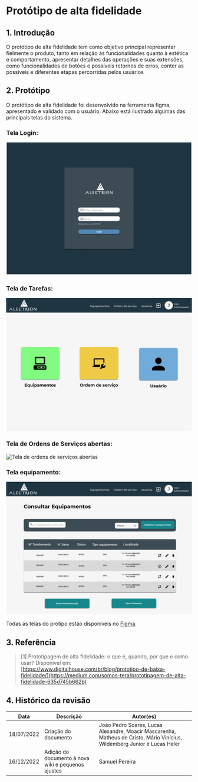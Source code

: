 # Protótipo de alta fidelidade
## 1. Introdução
O protótipo de alta fidelidade tem como objetivo principal representar fielmente o produto, tanto em relação às funcionalidades quanto à estética e comportamento, apresentar detalhes das operações e suas extensões, como funcionalidades de botões e possíveis retornos de erros, conter as possíveis e diferentes etapas percorridas pelos usuários

## 2. Protótipo
O protótipo de alta fidelidade foi desenvolvido na ferramenta figma, apresentado e validado com o usuário. Abaixo está ilustrado algumas das principais telas do sistema.

### Tela Login:
![Tela de login](../../assets/prototipos/alta/login.png)

### Tela de Tarefas:
![Tela de tarefas](../../assets/prototipos/alta/tarefas.png)

### Tela de Ordens de Serviços abertas:
![Tela de ordens de serviços abertas](../../assets/prototipos/alta/ordem-de-serviço.png)

### Tela equipamento:
![Tela de equipamentos](../../assets/prototipos/alta/equipamentos.png)

Todas as telas do protipo estão disponíveis no [Figma](https://www.figma.com/file/UaUTq18rw4VxKExnPCp5N5/Alectrion-(Copy)?node-id=69%3A2&t=U9Kfc0F6JFjUJvuf-1).

## 3. Referência
> [1] Prototipagem de alta fidelidade: o que é, quando, por que e como usar? Disponível em: [https://www.digitalhouse.com/br/blog/prototipo-de-baixa-fidelidade/](https://medium.com/somos-tera/prototipagem-de-alta-fidelidade-635d745b662b)

## 4. Histórico da revisão
|**Data**|**Descrição**|**Autor(es)**|
|--------|-------------|-------------|
| 18/07/2022 | Criação do documento | João Pedro Soares, Lucas Alexandre, Moacir Mascarenha, Matheus de Cristo, Mário Vinícius, Wildemberg Junior e Lucas Heler |
| 16/12/2022 | Adição do documento à nova wiki e pequenos ajustes | Samuel Pereira |